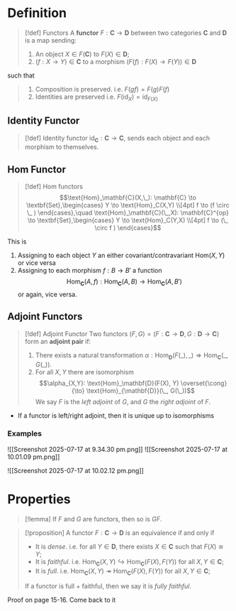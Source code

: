 # Definition

>[!def] Functors
>A **functor** $F:\mathbf{C} \to \mathbf{D}$  between two categories $\mathbf{C}$ and $\mathbf{D}$ is a map sending:
>1. An object $X \in F(\mathbf{C})$ to $F(X) \in \mathbf{D}$;
>2. $(f: X\to Y) \in \mathbf{C}$ to a morphism $(F(f): F(X) \to F(Y)) \in \mathbf{D}$ 
>   
such that
>1. Composition is preserved. i.e. $F(gf) = F(g)F(f)$
>2. Identities are preserved i.e. $F({\text{id}_{X}}) = \text{id}_{F(X)}$
>

## Identity Functor

>[!def] Identity functor
>$\text{id}_{\mathbf{C}}: \mathbf{C} \to \mathbf{C}$, sends each object and each morphism to themselves.

## $\text{Hom}$ Functor

>[!def] $\text{Hom}$ functors
>$$\text{Hom}_\mathbf{C}(X,\_): \mathbf{C} \to \textbf{Set},\begin{cases}
Y \to \text{Hom}_C(X,Y)  \\[4pt]
f \to (f \circ \_ )
\end{cases},\quad \text{Hom}_\mathbf{C}(\_,X): \mathbf{C}^{op} \to \textbf{Set},\begin{cases}
Y \to \text{Hom}_C(Y,X)  \\[4pt]
f \to (\_ \circ f )
\end{cases}$$

This is 
1. Assigning to each object $Y$ an either covariant/contravariant $\text{Hom}(X,Y)$ or vice versa
2. Assigning to each morphism $f:B \to B'$ a function$$\text{Hom}_\mathbf{C}(A,f): \text{Hom}_\mathbf{C}(A,B) \to \text{Hom}_\mathbf{C}(A,B')$$
	or again, vice versa.


## Adjoint Functors

>[!def] Adjoint Functor
>Two functors $(F,G) = (F:\mathbf{C} \to \mathbf{D}, G:\mathbf{D}\to \mathbf{C})$ form an **adjoint pair** if:
>1. There exists a natural transformation $\alpha: \text{Hom}_{\mathbf{D}}({F(\_),\_)}\Rightarrow \text{Hom}_\mathbf{C}(\_, G(\_))$.
>2. For all $X,Y$ there are isomorphism $$\alpha_{X,Y}: \text{Hom}_\mathbf{D}(F(X), Y) \overset{\cong}{\to} \text{Hom}_{\mathbf{D}}(\_, G(\_))$$
>We say $F$ is the *left adjoint* of $G$, and $G$ the *right adjoint* of $F$.

- If a functor is left/right adjoint, then it is unique up to isomorphisms
### Examples

![[Screenshot 2025-07-17 at 9.34.30 pm.png]]
![[Screenshot 2025-07-17 at 10.01.09 pm.png]]

![[Screenshot 2025-07-17 at 10.02.12 pm.png]]

# Properties

>[!lemma] 
>If $F$ and $G$ are functors, then so is $GF$.

>[!proposition] 
>A functor $F:\mathbf{C} \to \mathbf{D}$ is an equivalence if and only if
>- It is *dense*. i.e. for all $Y \in \mathbf{D}$, there exists $X \in \mathbf{C}$ such that $F(X) \cong Y$;
>- It is *faithful*. i.e. $\text{Hom}_\mathbf{C}(X,Y) \hookrightarrow \text{Hom}_\mathbf{C}(F(X),F(Y))$ for all $X,Y \in \mathbf{C}$;
>- It is *full*. i.e. $\text{Hom}_\mathbf{C}(X,Y) \twoheadrightarrow \text{Hom}_\mathbf{C}(F(X),F(Y))$ for all $X,Y \in \mathbf{C}$;
>
>If a functor is full + faithful, then we say it is *fully faithful*.

Proof on page 15-16. Come back to it













  
